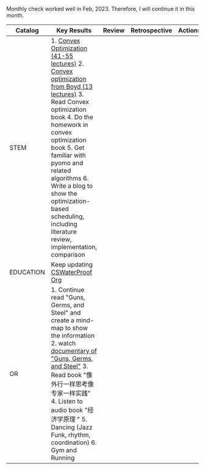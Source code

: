Monthly check worked well in Feb, 2023. Therefore, I will continue it in this month. 


| Catalog  | Key Results |  Review | Retrospective | Actions  |
|---|---|---|---|---|
| STEM  | 1. [Convex Optimization (41-55 lectures)](https://www.bilibili.com/video/BV1Jt411p7jE?p=39&spm_id_from=pageDriver&vd_source=b2f9d3cbfd56f4dc70d5865866121bbf) 2. [Convex optimization from Boyd (13 lectures)](https://www.bilibili.com/video/BV1Pg4y187Ed/?spm_id_from=333.337.search-card.all.click&vd_source=b2f9d3cbfd56f4dc70d5865866121bbf) 3. Read Convex optimization book 4. Do the homework in convex optimization book 5. Get familiar with pyomo and related algorithms 6. Write a blog to show the optimization-based scheduling, including literature review, implementation, comparison|   |   |   |
| EDUCATION | Keep updating [CSWaterProof Org](https://github.com/CSWaterProof)  |   |   |  |
| OR  | 1. Continue read "Guns, Germs, and Steel" and create a mind-map to show the information 2. watch [documentary of "Guns, Germs, and Steel"](https://www.bilibili.com/video/BV1584y11719/?spm_id_from=333.337.search-card.all.click&vd_source=b2f9d3cbfd56f4dc70d5865866121bbf) 3. Read book "像外行一样思考像专家一样实践" 4. Listen to audio book "经济学原理 " 5. Dancing (Jazz Funk, rhythm, coordination) 6. Gym and Running|  |   |   |